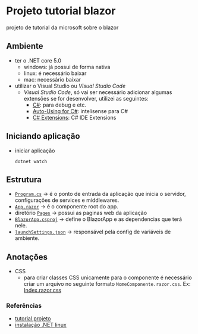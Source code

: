 # Projeto tutorial blazor
projeto de tutorial da microsoft sobre o blazor

## Ambiente
- ter o .NET core 5.0
  - windows: já possui de forma nativa
  - linux: é necessário baixar
  - mac: necessário baixar
- utilizar o Visual Studio ou _Visual Studio Code_
  - _Visual Studio Code_, só vai ser necessário adicionar algumas extensões se for desenvolver, utilizei as seguintes:
    - [C#](https://marketplace.visualstudio.com/items?itemName=ms-dotnettools.csharp): para debug e etc.
    - [Auto-Using for C#](https://marketplace.visualstudio.com/items?itemName=Fudge.auto-using): intelisense para C#
    - [C# Extensions](https://marketplace.visualstudio.com/items?itemName=jchannon.csharpextensions): C# IDE Extensions

## Iniciando aplicação
- iniciar aplicação
  ```
  dotnet watch
  ```

## Estrutura
- [`Program.cs`](./Program.cs) -> é o ponto de entrada da aplicação que inicia o servidor, configurações de services e middlewares.
- [`App.razor`](./App.razor) -> é o componente root do app.
- diretório [`Pages`](./Pages) -> possui as paginas web da aplicação
- [`BlazorApp.csproj`](./BlazorApp.csproj) -> define o BlazorApp e as dependencias que terá nele.
- [`launchSettings.json`](./Properties/launchSettings.json) -> responsável pela config de variáveis de ambiente.

## Anotações
- CSS
  - para criar classes CSS unicamente para o componente é necessário criar um arquivo no seguinte formato `NomeComponente.razor.css`. Ex: [Index.razor.css](Pages/Index.razor.css)
  

### Referências
- [tutorial projeto](https://dotnet.microsoft.com/en-us/learn/aspnet/blazor-tutorial/create)
- [instalação .NET linux](https://docs.microsoft.com/pt-br/dotnet/core/install/linux?WT.mc_id=dotnet-35129-website)